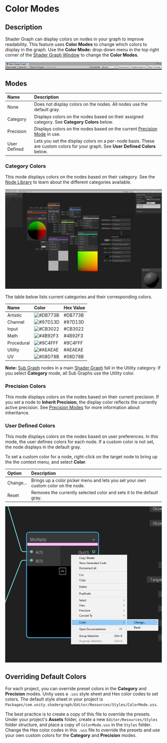 # Color Modes

## Description

Shader Graph can display colors on nodes in your graph to improve readability. This feature uses **Color Modes** to change which colors to display in the graph. Use the **Color Mode:** drop-down menu in the top right corner of the [Shader Graph Window](Shader-Graph-Window.md) to change the **Color Modes**.

![](images/Shader-Graph-Toolbar.png)

## Modes

| Name | Description |
|:-----|:------------|
| None | Does not display colors on the nodes. All nodes use the default gray. |
| Category | Displays colors on the nodes based on their assigned category. See **Category Colors** below. |
| Precision | Displays colors on the nodes based on the current [Precision Mode](Precision-Modes) in use. |
| User Defined | Lets you set the display colors on a per-node basis. These are custom colors for your graph. See **User Defined Colors** below. |

### Category Colors

This mode displays colors on the nodes based on their category. See the [Node Library](Node-Library.md) to learn about the different categories available.

![](images/Color-Mode-Category.png)

The table below lists current categories and their corresponding colors.

| Name | Color | Hex Value |
|:-----|:------|:----------|
| Artistic | ![#DB773B](https://placehold.it/15/DB773B/000000?text=+) | #DB773B |
| Channel | ![#97D13D](https://placehold.it/15/97D13D/000000?text=+) | #97D13D |
| Input | ![#CB3022](https://placehold.it/15/CB3022/000000?text=+) | #CB3022 |
| Math | ![#4B92F3](https://placehold.it/15/4B92F3/000000?text=+) | #4B92F3 |
| Procedural | ![#9C4FFF](https://placehold.it/15/9C4FFF/000000?text=+) | #9C4FFF |
| Utility | ![#AEAEAE](https://placehold.it/15/AEAEAE/000000?text=+) | #AEAEAE |
| UV | ![#08D78B](https://placehold.it/15/08D78B/000000?text=+) | #08D78B |

**Note:** [Sub Graph](Sub-Graph.md) nodes in a main [Shader Graph](index.md) fall in the Utility category. If you select **Category** mode, all Sub Graphs use the Utility color.

### Precision Colors

This mode displays colors on the nodes based on their current precision. If you set a node to **Inherit Precision**, the display color reflects the currently active precision. See [Precision Modes](Precision-Modes.md) for more information about inheritance.

### User Defined Colors

This mode displays colors on the nodes based on user preferences. In this mode, the user defines colors for each node. If a custom color is not set, the node displays in the default gray.

To set a custom color for a node, right-click on the target node to bring up the the context menu, and select **Color**.

| Option | Description |
|:-------|:------------|
| Change... |Brings up a color picker menu and lets you set your own custom color on the node. |
| Reset  | Removes the currently selected color and sets it to the default gray. |

![](images/Color-Mode-User-Defined.png)

## Overriding Default Colors

For each project, you can override preset colors in the **Category** and **Precision** modes. Unity uses a `.uss` style sheet and Hex color codes to set colors. The default style sheet in your project is  `Packages/com.unity.shadergraph/Editor/Resources/Styles/ColorMode.uss`.

The best practice is to create a copy of this file to override the presets. Under your project's **Assets** folder, create a new `Editor/Resources/Styles` folder structure, and place a copy of `ColorMode.uss` in the `Styles` folder. Change the Hex color codes in this `.uss` file to override the presets and use your own custom colors for the **Category** and **Precision** modes.

